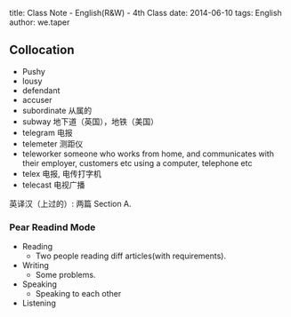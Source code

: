 title: Class Note - English(R&W) - 4th Class
date: 2014-06-10
tags: English
author: we.taper

Collocation
-------------------

+ Pushy 
+ lousy
+ defendant
+ accuser
+ subordinate 从属的
+ subway 地下道（英国），地铁（美国）
+ telegram 电报
+ telemeter 测距仪
+ teleworker someone who works from home, and communicates with their employer, customers etc using a computer, telephone etc
+ telex 电报, 电传打字机
+ telecast 电视广播

英译汉（上过的）: 两篇 Section A.

### Pear Readind Mode

+ Reading
	+ Two people reading diff articles(with requirements).
+ Writing
	+ Some problems.
+ Speaking
	+ Speaking to each other
+ Listening
